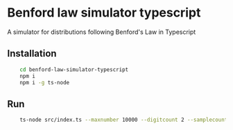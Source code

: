 # Benford law simulator typescript
A simulator for distributions following Benford's Law in Typescript

## Installation

```sh
    cd benford-law-simulator-typescript
    npm i
    npm i -g ts-node
```

## Run

```sh
    ts-node src/index.ts --maxnumber 10000 --digitcount 2 --samplecount 500 --minnumber 1
```

